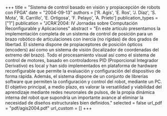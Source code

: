 +++
title = "Sistema de control basado en visión y propiacepción de robots con FPGA"
date = "2004-09-13"
authors = ['R. Agís', 'E. Ros', 'J. Díaz', 'S. Mota', 'R. Carrillo', 'E. Ortigosa', 'F. Pelayo', 'A. Prieto']
publication_types = ["1"]
publication = "JCRA'2004: IV Jornadas sobre Computación Reconfigurable y Aplicaciones"
abstract = "En este artículo presentamos la implementación completa de un sistema de control de posición para un brazo robótico de articulaciones con inercia (no rígidas) de dos grados de libertad. El sistema dispone de propiaceptores de posición ópticos (encoders) así como un sistema de visión (localizador de coordenadas del extremo del brazo). Todo el procesamiento visual así como el sistema de control de motores, basado en controladores PID (Proporcional Integrador Derivativo) es local y han sido implementados en plataforma de hardware reconfigurable que permite la evaluación y configuración del dispositivo de forma rápida. Además, el sistema dispone de un conjunto de librerías software que permiten la configuración y control del robot, mediante un PC. El objetivo principal, a medio plazo, es valorar la versatilidad y viabilidad del aprendizaje mediante redes neuronales de pulsos, de la propia dinámica interna del robot que supondría un importante avance al eliminar la necesidad de diseños estructurales bien definidos."
selected = false
url_pdf = "pdf/agis2004.pdf"
url_custom = []
+++
